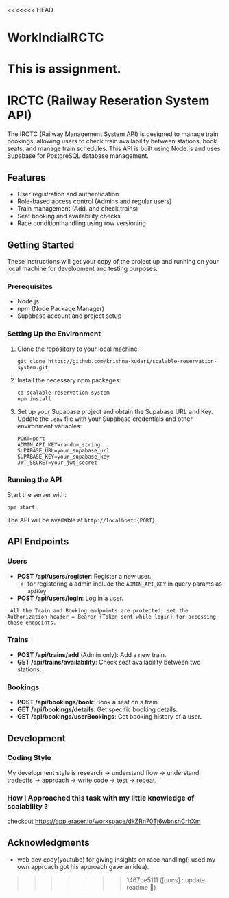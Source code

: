 <<<<<<< HEAD
# WorkIndiaIRCTC
This is assignment.
=======

# IRCTC (Railway Reseration System API)

The IRCTC (Railway Management System API) is designed to manage train bookings, allowing users to check train availability between stations, book seats, and manage train schedules. This API is built using Node.js and uses Supabase for PostgreSQL database management.

## Features

- User registration and authentication
- Role-based access control (Admins and regular users)
- Train management (Add, and check trains)
- Seat booking and availability checks
- Race condition handling using row versioning

## Getting Started

These instructions will get your copy of the project up and running on your local machine for development and testing purposes.

### Prerequisites

- Node.js
- npm (Node Package Manager)
- Supabase account and project setup

### Setting Up the Environment

1. Clone the repository to your local machine:

   ```
   git clone https://github.com/krishna-kudari/scalable-reservation-system.git
   ```

2. Install the necessary npm packages:

   ```
   cd scalable-reservation-system
   npm install
   ```

3. Set up your Supabase project and obtain the Supabase URL and Key. Update the `.env` file with your Supabase credentials and other environment variables:

   ```
   PORT=port
   ADMIN_API_KEY=random_string
   SUPABASE_URL=your_supabase_url
   SUPABASE_KEY=your_supabase_key
   JWT_SECRET=your_jwt_secret
   ```

### Running the API

Start the server with:

```
npm start
```

The API will be available at `http://localhost:{PORT}`.

## API Endpoints

### Users

- **POST /api/users/register**: Register a new user.
    - for registering a admin include the `ADMIN_API_KEY` in query params as `apiKey`
- **POST /api/users/login**: Log in a user.

` All the Train and Booking endpoints are protected, set the Authorization header = Bearer {Token sent while login} for accessing these endpoints.`

### Trains

- **POST /api/trains/add** (Admin only): Add a new train.
- **GET /api/trains/availability**: Check seat availability between two stations.

### Bookings

- **POST /api/bookings/book**: Book a seat on a train.
- **GET /api/bookings/details**: Get specific booking details.
- **GET /api/bookings/userBookings**: Get booking history of a user.

## Development

### Coding Style

My development style is research -> understand flow -> understand tradeoffs -> approach -> write code -> test -> repeat.

### How I Approached this task with my little knowledge of scalability ? 
checkout https://app.eraser.io/workspace/dkZRn70Tj6wbnshCrhXm 

## Acknowledgments

- web dev cody(youtube) for giving insights on race handling(I used my own approach got his approach gave an idea).

>>>>>>> 1467be5111 ([docs] : update readme 📝)
